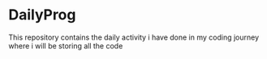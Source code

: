 # DailyProg
This repository contains the daily activity i have done in my coding journey where i will be storing all the code 
